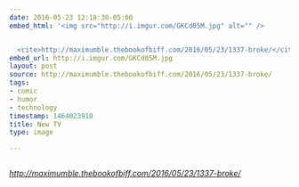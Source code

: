 ```yaml
---
date: 2016-05-23 12:18:30-05:00
embed_html: '<img src="http://i.imgur.com/GKCd05M.jpg" alt="" />


  <cite>http://maximumble.thebookofbiff.com/2016/05/23/1337-broke/</cite>'
embed_url: http://i.imgur.com/GKCd05M.jpg
layout: post
source: http://maximumble.thebookofbiff.com/2016/05/23/1337-broke/
tags:
- comic
- humor
- technology
timestamp: 1464023910
title: New TV
type: image

---
```

<img src="http://i.imgur.com/GKCd05M.jpg" alt="" />

<cite>http://maximumble.thebookofbiff.com/2016/05/23/1337-broke/</cite>

